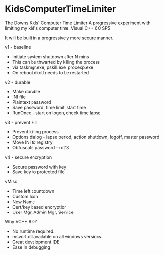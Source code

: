 KidsComputerTimeLimiter
=======================

The Downs Kids' Computer Time Limiter
A progressive experiment with limiting my kid's computer time.
Visual C++ 6.0 SP5

It will be built in a progressively more secure manner.

v1 - baseline
* Initiate system shutdown after N mins
* This can be thwarted by killing the process 
* via taskmgr.exe, pskill.exe, procexp.exe
* On reboot dkctl needs to be restarted

v2 - durable
* Make durable
* INI file
* Plaintext password
* Save password, time limit, start time
* RunOnce - start on logon, check time lapse

v3 - prevent kill
* Prevent killing process
* Options dialog - lapse period, action shutdown, logoff, master password
* Move INI to registry
* Obfuscate password - rot13

v4 - secure encryption
* Secure password with key
* Save key to protected file

vMisc
* Time left countdown
* Custom Icon
* New Name
* Cert/key based encryption
* User Mgr, Admin Mgr, Service

Why VC++ 6.0?
* No runtime required.
* msvcrt.dll available on all windows versions.
* Great development IDE
* Ease in debugging
